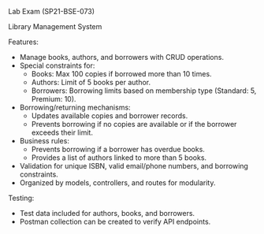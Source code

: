 Lab Exam (SP21-BSE-073)

Library Management System

Features:
- Manage books, authors, and borrowers with CRUD operations.
- Special constraints for:
  - Books: Max 100 copies if borrowed more than 10 times.
  - Authors: Limit of 5 books per author.
  - Borrowers: Borrowing limits based on membership type (Standard: 5, Premium: 10).
- Borrowing/returning mechanisms:
  - Updates available copies and borrower records.
  - Prevents borrowing if no copies are available or if the borrower exceeds their limit.
- Business rules:
  - Prevents borrowing if a borrower has overdue books.
  - Provides a list of authors linked to more than 5 books.
- Validation for unique ISBN, valid email/phone numbers, and borrowing constraints.
- Organized by models, controllers, and routes for modularity.

Testing:
- Test data included for authors, books, and borrowers.
- Postman collection can be created to verify API endpoints.
